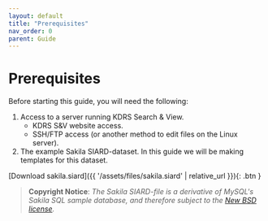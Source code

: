 ```yaml
---
layout: default
title: "Prerequisites"
nav_order: 0
parent: Guide
---
```

# Prerequisites

Before starting this guide, you will need the following:

1. Access to a server running KDRS Search & View.
    - KDRS S&V website access.
    - SSH/FTP access (or another method to edit files on the Linux server).
2. The example Sakila SIARD-dataset. In this guide we will be making templates for this dataset.

[Download sakila.siard]({{ '/assets/files/sakila.siard' | relative_url }}){: .btn }

> **Copyright Notice**: *The Sakila SIARD-file is a derivative of MySQL's Sakila SQL sample database, and therefore subject to the [New BSD license](http://www.opensource.org/licenses/bsd-license.php).*

